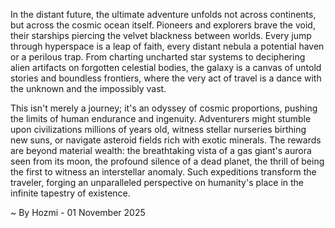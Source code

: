 
In the distant future, the ultimate adventure unfolds not across continents, but across the cosmic ocean itself. Pioneers and explorers brave the void, their starships piercing the velvet blackness between worlds. Every jump through hyperspace is a leap of faith, every distant nebula a potential haven or a perilous trap. From charting uncharted star systems to deciphering alien artifacts on forgotten celestial bodies, the galaxy is a canvas of untold stories and boundless frontiers, where the very act of travel is a dance with the unknown and the impossibly vast.

This isn't merely a journey; it's an odyssey of cosmic proportions, pushing the limits of human endurance and ingenuity. Adventurers might stumble upon civilizations millions of years old, witness stellar nurseries birthing new suns, or navigate asteroid fields rich with exotic minerals. The rewards are beyond material wealth: the breathtaking vista of a gas giant's aurora seen from its moon, the profound silence of a dead planet, the thrill of being the first to witness an interstellar anomaly. Such expeditions transform the traveler, forging an unparalleled perspective on humanity's place in the infinite tapestry of existence.

~ By Hozmi - 01 November 2025
